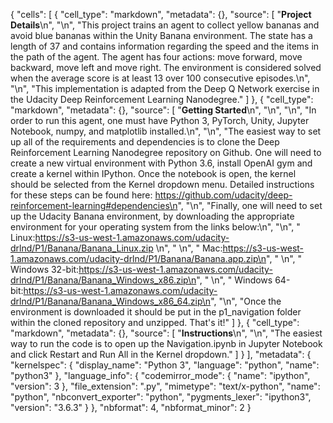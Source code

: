{
 "cells": [
  {
   "cell_type": "markdown",
   "metadata": {},
   "source": [
    "**Project Details**\n",
    "\n",
    "This project trains an agent to collect yellow bananas and avoid blue bananas within the Unity Banana environment. The state has a length of 37 and contains information regarding the speed and the items in the path of the agent. The agent has four actions: move forward, move backward, move left and move right. The environment is considered solved when the average score is at least 13 over 100 consecutive episodes.\n",
    "\n",
    "This implementation is adapted from the Deep Q Network exercise in the Udacity Deep Reinforcement Learning Nanodegree."
   ]
  },
  {
   "cell_type": "markdown",
   "metadata": {},
   "source": [
    "**Getting Started**\n",
    "\n",
    "\n",
    "In order to run this agent, one must have Python 3, PyTorch, Unity, Jupyter Notebook, numpy, and matplotlib installed.\n",
    "\n",
    "The easiest way to set up all of the requirements and dependencies is to clone the Deep Reinforcement Learning Nanodegree repository on Github.  One will need to create a new virtual environment with Python 3.6, install OpenAI gym and create a kernel within IPython. Once the notebook is open, the kernel should be selected from the Kernel dropdown menu. Detailed instructions for these steps can be found here: https://github.com/udacity/deep-reinforcement-learning#dependencies\n",
    "\n",
    "Finally, one will need to set up the Udacity Banana environment, by downloading the appropriate environment for your operating system from the links below:\n",
    "\n",
    "    Linux:https://s3-us-west-1.amazonaws.com/udacity-drlnd/P1/Banana/Banana_Linux.zip \n",
    "    \n",
    "    Mac:https://s3-us-west-1.amazonaws.com/udacity-drlnd/P1/Banana/Banana.app.zip\n",
    "    \n",
    "    Windows 32-bit:https://s3-us-west-1.amazonaws.com/udacity-drlnd/P1/Banana/Banana_Windows_x86.zip\n",
    "    \n",
    "    Windows 64-bit:https://s3-us-west-1.amazonaws.com/udacity-drlnd/P1/Banana/Banana_Windows_x86_64.zip\n",
    "\n",
    "Once the environment is downloaded it should be put in the p1_navigation folder within the cloned repository and unzipped. That's it!"
   ]
  },
  {
   "cell_type": "markdown",
   "metadata": {},
   "source": [
    "**Instructions**\n",
    "\n",
    "The easiest way to run the code is to open up the Navigation.ipynb in Jupyter Notebook and click Restart and Run All in the Kernel dropdown."
   ]
  }
 ],
 "metadata": {
  "kernelspec": {
   "display_name": "Python 3",
   "language": "python",
   "name": "python3"
  },
  "language_info": {
   "codemirror_mode": {
    "name": "ipython",
    "version": 3
   },
   "file_extension": ".py",
   "mimetype": "text/x-python",
   "name": "python",
   "nbconvert_exporter": "python",
   "pygments_lexer": "ipython3",
   "version": "3.6.3"
  }
 },
 "nbformat": 4,
 "nbformat_minor": 2
}
